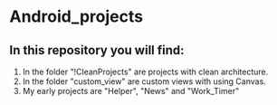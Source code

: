 # Android_projects

## In this repository you will find:
1. In the folder "!CleanProjects" are projects with clean architecture.
2. In the folder "custom_view" are custom views with using Canvas.
3. My early projects are "Helper", "News" and "Work_Timer"

